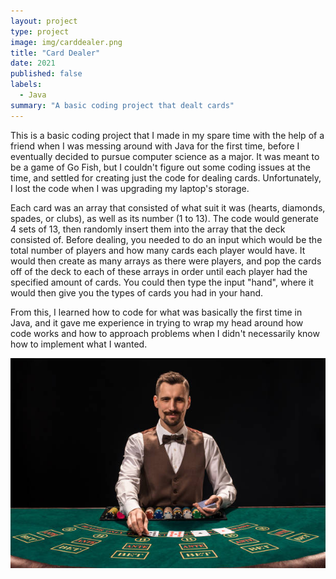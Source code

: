 ```yaml
---
layout: project
type: project
image: img/carddealer.png
title: "Card Dealer"
date: 2021
published: false
labels:
  - Java
summary: "A basic coding project that dealt cards"
---
```


This is a basic coding project that I made in my spare time with the help of a friend when I was messing around with Java for the first time, before I eventually decided to pursue computer science as a major. It was meant to be a game of Go Fish, but I couldn't figure out some coding issues at the time, and settled for creating just the code for dealing cards. Unfortunately, I lost the code when I was upgrading my laptop's storage.

Each card was an array that consisted of what suit it was (hearts, diamonds, spades, or clubs), as well as its number (1 to 13). The code would generate 4 sets of 13, then randomly insert them into the array that the deck consisted of.  Before dealing, you needed to do an input which would be the total number of players and how many cards each player would have. It would then create as many arrays as there were players, and pop the cards off of the deck to each of these arrays in order until each player had the specified amount of cards. You could then type the input "hand", where it would then give you the types of cards you had in your hand.

From this, I learned how to code for what was basically the first time in Java, and it gave me experience in trying to wrap my head around how code works and how to approach problems when I didn't necessarily know how to implement what I wanted.

<img class="img-fluid" src="../img/projects/card-dealer/cardman.jpg">
